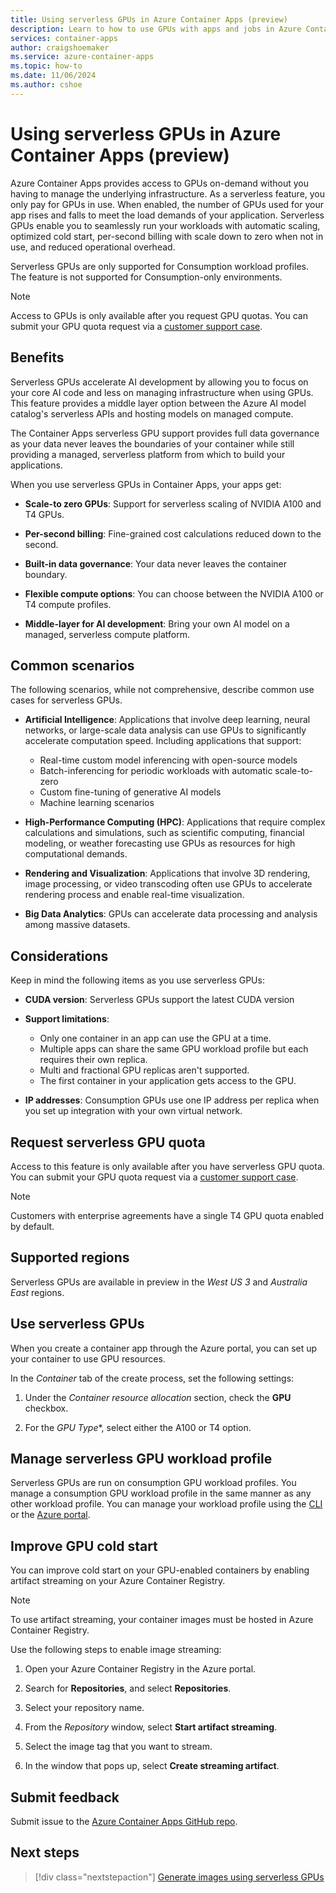 ```yaml
---
title: Using serverless GPUs in Azure Container Apps (preview)
description: Learn to how to use GPUs with apps and jobs in Azure Container Apps.
services: container-apps
author: craigshoemaker
ms.service: azure-container-apps
ms.topic: how-to
ms.date: 11/06/2024
ms.author: cshoe
---
```


# Using serverless GPUs in Azure Container Apps (preview)

Azure Container Apps provides access to GPUs on-demand without you having to manage the underlying infrastructure. As a serverless feature, you only pay for GPUs in use. When enabled, the number of GPUs used for your app rises and falls to meet the load demands of your application. Serverless GPUs enable you to seamlessly run your workloads with automatic scaling, optimized cold start, per-second billing with scale down to zero when not in use, and reduced operational overhead. 

Serverless GPUs are only supported for Consumption workload profiles. The feature is not supported for Consumption-only environments.

> [!NOTE]
> Access to GPUs is only available after you request GPU quotas. You can submit your GPU quota request via a [customer support case](/azure/azure-portal/supportability/how-to-create-azure-support-request).

## Benefits

Serverless GPUs accelerate AI development by allowing you to focus on your core AI code and less on managing infrastructure when using GPUs. This feature provides a middle layer option between the Azure AI model catalog's serverless APIs and hosting models on managed compute.

The Container Apps serverless GPU support provides full data governance as your data never leaves the boundaries of your container while still providing a managed, serverless platform from which to build your applications.

When you use serverless GPUs in Container Apps, your apps get:

- **Scale-to zero GPUs**: Support for serverless scaling of NVIDIA A100 and T4 GPUs.

- **Per-second billing**: Fine-grained cost calculations reduced down to the second.

- **Built-in data governance**: Your data never leaves the container boundary.

- **Flexible compute options**: You can choose between the NVIDIA A100 or T4 compute profiles.

- **Middle-layer for AI development**: Bring your own AI model on a managed, serverless compute platform.

## Common scenarios

The following scenarios, while not comprehensive, describe common use cases for serverless GPUs.

- **Artificial Intelligence**: Applications that involve deep learning, neural networks, or large-scale data analysis can use GPUs to significantly accelerate computation speed. Including applications that support:

  - Real-time custom model inferencing with open-source models
  - Batch-inferencing for periodic workloads with automatic scale-to-zero
  - Custom fine-tuning of generative AI models
  - Machine learning scenarios

- **High-Performance Computing (HPC)**: Applications that require complex calculations and simulations, such as scientific computing, financial modeling, or weather forecasting use GPUs as resources for high computational demands.

- **Rendering and Visualization**: Applications that involve 3D rendering, image processing, or video transcoding often use GPUs to accelerate rendering process and enable real-time visualization.

- **Big Data Analytics**: GPUs can accelerate data processing and analysis among massive datasets.

## Considerations

Keep in mind the following items as you use serverless GPUs:

- **CUDA version**: Serverless GPUs support the latest CUDA version

- **Support limitations**:
  - Only one container in an app can use the GPU at a time.
  - Multiple apps can share the same GPU workload profile but each requires their own replica.
  - Multi and fractional GPU replicas aren't supported.
  - The first container in your application gets access to the GPU.

- **IP addresses**: Consumption GPUs use one IP address per replica when you set up integration with your own virtual network.

## Request serverless GPU quota

Access to this feature is only available after you have serverless GPU quota. You can submit your GPU quota request via a [customer support case](/azure/azure-portal/supportability/how-to-create-azure-support-request).

> [!NOTE]
> Customers with enterprise agreements have a single T4 GPU quota enabled by default.

## Supported regions

Serverless GPUs are available in preview in the *West US 3* and *Australia East* regions.

## Use serverless GPUs

When you create a container app through the Azure portal, you can set up your container to use GPU resources.

In the *Container* tab of the create process, set the following settings:

1. Under the *Container resource allocation* section, check the **GPU** checkbox.

1. For the *GPU Type**, select either the A100 or T4 option.

## Manage serverless GPU workload profile

Serverless GPUs are run on consumption GPU workload profiles. You manage a consumption GPU workload profile in the same manner as any other workload profile. You can manage your workload profile using the [CLI](workload-profiles-manage-cli.md) or the [Azure portal](workload-profiles-manage-portal.md).

## Improve GPU cold start

You can improve cold start on your GPU-enabled containers by enabling artifact streaming on your Azure Container Registry.

> [!NOTE]
> To use artifact streaming, your container images must be hosted in Azure Container Registry.

Use the following steps to enable image streaming:

1. Open your Azure Container Registry in the Azure portal.

1. Search for **Repositories**, and select **Repositories**.

1. Select your repository name.

1. From the *Repository* window, select **Start artifact streaming**.

1. Select the image tag that you want to stream.

1. In the window that pops up, select **Create streaming artifact**.

## Submit feedback

Submit issue to the [Azure Container Apps GitHub repo](https://github.com/microsoft/azure-container-apps).

## Next steps

> [!div class="nextstepaction"]
> [Generate images using serverless GPUs](gpu-image-generation.md)
